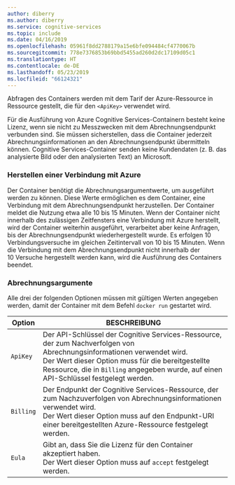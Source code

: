 ```yaml
---
author: diberry
ms.author: diberry
ms.service: cognitive-services
ms.topic: include
ms.date: 04/16/2019
ms.openlocfilehash: 05961f8dd2788179a15e6bfe094484cf4770067b
ms.sourcegitcommit: 778e7376853b69bbd5455ad260d2dc17109d05c1
ms.translationtype: HT
ms.contentlocale: de-DE
ms.lasthandoff: 05/23/2019
ms.locfileid: "66124321"
---
```

Abfragen des Containers werden mit dem Tarif der Azure-Ressource in Ressource gestellt, die für den `<ApiKey>` verwendet wird.

Für die Ausführung von Azure Cognitive Services-Containern besteht keine Lizenz, wenn sie nicht zu Messzwecken mit dem Abrechnungsendpunkt verbunden sind. Sie müssen sicherstellen, dass die Container jederzeit Abrechnungsinformationen an den Abrechnungsendpunkt übermitteln können. Cognitive Services-Container senden keine Kundendaten (z. B. das analysierte Bild oder den analysierten Text) an Microsoft. 

### <a name="connect-to-azure"></a>Herstellen einer Verbindung mit Azure

Der Container benötigt die Abrechnungsargumentwerte, um ausgeführt werden zu können. Diese Werte ermöglichen es dem Container, eine Verbindung mit dem Abrechnungsendpunkt herzustellen. Der Container meldet die Nutzung etwa alle 10 bis 15 Minuten. Wenn der Container nicht innerhalb des zulässigen Zeitfensters eine Verbindung mit Azure herstellt, wird der Container weiterhin ausgeführt, verarbeitet aber keine Anfragen, bis der Abrechnungsendpunkt wiederhergestellt wurde. Es erfolgen 10 Verbindungsversuche im gleichen Zeitintervall von 10 bis 15 Minuten. Wenn die Verbindung mit dem Abrechnungsendpunkt nicht innerhalb der 10 Versuche hergestellt werden kann, wird die Ausführung des Containers beendet. 

### <a name="billing-arguments"></a>Abrechnungsargumente

Alle drei der folgenden Optionen müssen mit gültigen Werten angegeben werden, damit der Container mit dem Befehl `docker run` gestartet wird.

| Option | BESCHREIBUNG |
|--------|-------------|
| `ApiKey` | Der API-Schlüssel der Cognitive Services-Ressource, der zum Nachverfolgen von Abrechnungsinformationen verwendet wird.<br/>Der Wert dieser Option muss für die bereitgestellte Ressource, die in `Billing` angegeben wurde, auf einen API-Schlüssel festgelegt werden. |
| `Billing` | Der Endpunkt der Cognitive Services-Ressource, der zum Nachzuverfolgen von Abrechnungsinformationen verwendet wird.<br/>Der Wert dieser Option muss auf den Endpunkt-URI einer bereitgestellten Azure-Ressource festgelegt werden.|
| `Eula` | Gibt an, dass Sie die Lizenz für den Container akzeptiert haben.<br/>Der Wert dieser Option muss auf `accept` festgelegt werden. |


